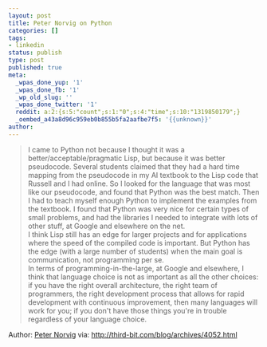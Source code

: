 ```yaml
---
layout: post
title: Peter Norvig on Python
categories: []
tags:
- linkedin
status: publish
type: post
published: true
meta:
  _wpas_done_yup: '1'
  _wpas_done_fb: '1'
  _wp_old_slug: ''
  _wpas_done_twitter: '1'
  reddit: a:2:{s:5:"count";s:1:"0";s:4:"time";s:10:"1319850179";}
  _oembed_a43a8d96c959eb0b855b5fa2aafbe7f5: '{{unknown}}'
author: 
---
```

<blockquote cite="Peter Norwig">I came to Python not because I thought it was a better/acceptable/pragmatic Lisp, but because it was better pseudocode. Several students claimed that they had a hard time mapping from the pseudocode in my AI textbook to the Lisp code that Russell and I had online. So I looked for the language that was most like our pseudocode, and found that Python was the best match. Then I had to teach myself enough Python to implement the examples from the textbook. I found that Python was very nice for certain types of small problems, and had the libraries I needed to integrate with lots of other stuff, at Google and elsewhere on the net.<br />
I think Lisp still has an edge for larger projects and for applications where the speed of the compiled code is important. But Python has the edge (with a large number of students) when the main goal is communication, not programming per se.<br />
In terms of programming-in-the-large, at Google and elsewhere, I think that language choice is not as important as all the other choices: if you have the right overall architecture, the right team of programmers, the right development process that allows for rapid development with continuous improvement, then many languages will work for you; if you don't have those things you're in trouble regardless of your language choice.</p></blockquote>
<p>Author: <a href="http://norvig.com">Peter Norvig</a> via: <a href="http://third-bit.com/blog/archives/4052.html">http://third-bit.com/blog/archives/4052.html</a></p>
